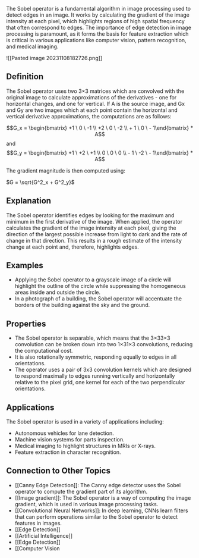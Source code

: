 The Sobel operator is a fundamental algorithm in image processing used to detect edges in an image. It works by calculating the gradient of the image intensity at each pixel, which highlights regions of high spatial frequency that often correspond to edges. The importance of edge detection in image processing is paramount, as it forms the basis for feature extraction which is critical in various applications like computer vision, pattern recognition, and medical imaging.

![[Pasted image 20231108182726.png]]
## Definition

The Sobel operator uses two 3×3 matrices which are convolved with the original image to calculate approximations of the derivatives - one for horizontal changes, and one for vertical. If A is the source image, and Gx​ and Gy​ are two images which at each point contain the horizontal and vertical derivative approximations, the computations are as follows:

$$G_x = \begin{bmatrix} +1 \ 0 \ -1 \\ +2 \ 0 \ -2 \\ + 1 \ 0 \ - 1\end{bmatrix} * A$$
and
$$G_y = \begin{bmatrix} +1 \ +2 \ +1 \\ 0 \ 0 \ 0 \\ - 1 \ -2 \ - 1\end{bmatrix} * A$$

The gradient magnitude is then computed using:

$G = \sqrt{G^2_x + G^2_y}$

## Explanation

The Sobel operator identifies edges by looking for the maximum and minimum in the first derivative of the image. When applied, the operator calculates the gradient of the image intensity at each pixel, giving the direction of the largest possible increase from light to dark and the rate of change in that direction. This results in a rough estimate of the intensity change at each point and, therefore, highlights edges.

## Examples

- Applying the Sobel operator to a grayscale image of a circle will highlight the outline of the circle while suppressing the homogeneous areas inside and outside the circle.
- In a photograph of a building, the Sobel operator will accentuate the borders of the building against the sky and the ground.

## Properties

- The Sobel operator is separable, which means that the 3×33×3 convolution can be broken down into two 1×31×3 convolutions, reducing the computational cost.
- It is also rotationally symmetric, responding equally to edges in all orientations.
- The operator uses a pair of 3x3 convolution kernels which are designed to respond maximally to edges running vertically and horizontally relative to the pixel grid, one kernel for each of the two perpendicular orientations.

## Applications

The Sobel operator is used in a variety of applications including:

- Autonomous vehicles for lane detection.
- Machine vision systems for parts inspection.
- Medical imaging to highlight structures in MRIs or X-rays.
- Feature extraction in character recognition.

## Connection to Other Topics

- [[Canny Edge Detection]]: The Canny edge detector uses the Sobel operator to compute the gradient part of its algorithm.
- [[Image gradient]]: The Sobel operator is a way of computing the image gradient, which is used in various image processing tasks.
- [[Convolutional Neural Networks]]: In deep learning, CNNs learn filters that can perform operations similar to the Sobel operator to detect features in images.
- [[Edge Detection]]
- [[Artificial Intelligence]]
- [[Edge Detection]]
- [[Computer Vision